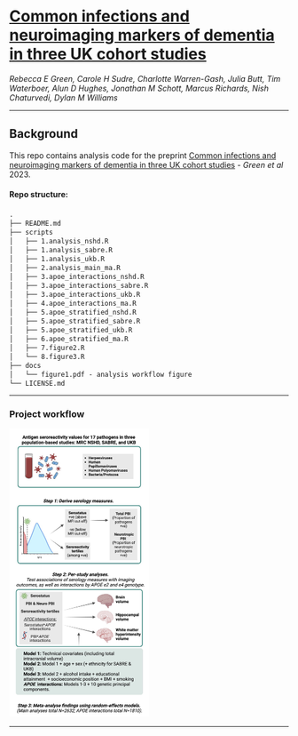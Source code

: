 # [**Common infections and neuroimaging markers of dementia in three UK cohort studies**](https://doi.org/10.1101/2023.07.12.23292538)

_Rebecca E Green, Carole H Sudre, Charlotte Warren-Gash, Julia Butt, Tim Waterboer, Alun D Hughes, Jonathan M Schott, Marcus Richards, Nish Chaturvedi, Dylan M Williams_

---

## Background

This repo contains analysis code for the preprint [Common infections and neuroimaging markers of dementia in three UK cohort studies](https://doi.org/10.1101/2023.07.12.23292538) - _Green et al_ 2023. 

#### Repo structure:

```
.
├── README.md
├── scripts
│   ├── 1.analysis_nshd.R
│   ├── 1.analysis_sabre.R
│   ├── 1.analysis_ukb.R
│   ├── 2.analysis_main_ma.R
│   ├── 3.apoe_interactions_nshd.R
│   ├── 3.apoe_interactions_sabre.R
│   ├── 3.apoe_interactions_ukb.R
│   ├── 4.apoe_interactions_ma.R
│   ├── 5.apoe_stratified_nshd.R
│   ├── 5.apoe_stratified_sabre.R
│   ├── 5.apoe_stratified_ukb.R
│   ├── 6.apoe_stratified_ma.R
│   ├── 7.figure2.R
│   └── 8.figure3.R
├── docs
│   └── figure1.pdf - analysis workflow figure
└── LICENSE.md

```

--- 

### Project workflow
<img src="docs/figure1.png" width="50%"/>
  
---
